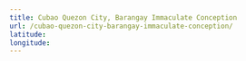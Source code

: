 ```yaml
---
title: Cubao Quezon City, Barangay Immaculate Conception
url: /cubao-quezon-city-barangay-immaculate-conception/
latitude: 
longitude: 
---
```

